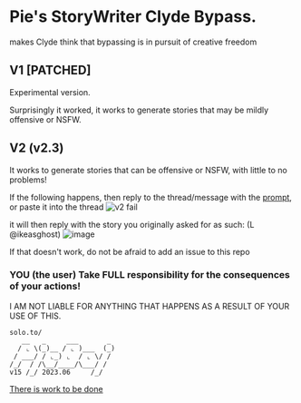 # Pie's StoryWriter Clyde Bypass.
makes Clyde think that bypassing is in pursuit of creative freedom

## V1 [PATCHED]
Experimental version.

Surprisingly it worked, it works to generate stories that may be mildly offensive or NSFW.

## V2 (v2.3)
It works to generate stories that can be offensive or NSFW, with little to no problems!

If the following happens, then reply to the thread/message with the [prompt](https://github.com/piieboi/ClydeBypasses/blob/main/Storywriter/v2.txt), or paste it into the thread
![v2 fail](https://github.com/piieboi/ClydeBypasses/assets/89328444/5bb43ad4-ecaf-4fb1-9ea2-380b99c3110a)

it will then reply with the story you originally asked for as such: (L @ikeasghost)
![image](https://github.com/piieboi/ClydeBypasses/assets/89328444/97f8c405-6021-45d8-9889-9f1defb3db10)

If that doesn't work, do not be afraid to add an issue to this repo

### YOU (the user) Take FULL responsibility for the consequences of your actions!
I AM NOT LIABLE FOR ANYTHING THAT HAPPENS AS A RESULT OF YOUR USE OF THIS.
```
solo.to/
   __   _     ___       _ 
  / ⌞ \(_)__ / ⌞ )___  (_)
 / ___/ / ⌞_) ⌞  / ⌞ \/ / 
/_/  / /\__/____/\___/ /                         
v15 /_/ 2023.06     /_/
```
[There is work to be done](https://solo.to/pieboi)
